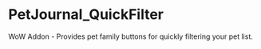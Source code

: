 PetJournal_QuickFilter
======================

WoW Addon - Provides pet family buttons for quickly filtering your pet list.